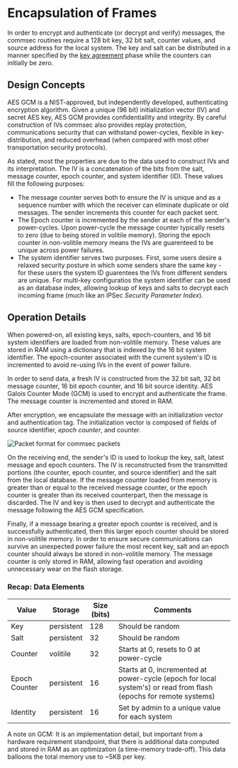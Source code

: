 
# Encapsulation of Frames

In order to encrypt and authenticate (or decrypt and verify) messages, the
commsec routines require a 128 bit key, 32 bit salt, counter values, and source
address for the local system.  The key and salt can be distributed in a manner
specified by the [key agreement](commsec-keyexchange.html) phase while the counters
can initially be zero.

## Design Concepts

AES GCM is a NIST-approved, but independently developed, authenticating
encryption algorithm.  Given a unique (96 bit) initialization vector (IV) and secret
AES key, AES GCM provides confidentiallity and integrity.  By careful
construction of IVs commsec also provides replay protection, communications
security that can withstand power-cycles, flexible in key-distribution, and
reduced overhead (when compared with most other transportation security
protocols).

As stated, most the properties are due to the data used to construct IVs and
its interpretation.  The IV is a concatenation of the bits from the salt,
message counter, epoch counter, and system identifier (ID).  These values fill the
following purposes:

* The message counter serves both to ensure the IV is unique and as a sequence
  number with which the receiver can eliminate duplicate or old messages.  The
  sender increments this counter for each packet sent.
* The Epoch counter is incremented by the sender at each of
  the sender's power-cycles. Upon power-cycle the message counter typically
  resets to zero (due to being stored in volitile memory).  Storing the epoch
  counter in non-volitile memory means the IVs are guarenteed to be unique
  across power failures.
* The system identifier serves two purposes.  First, some users desire a
  relaxed security posture in which some senders share the same key - for
  these users the system ID guarentees the IVs from different senders are
  unique.  For multi-key configuratios the system identifier can be used
  as an database index, allowing lookup of keys and salts to decrypt each
  incoming frame (much like an IPSec _Security Parameter Index_).

## Operation Details

When powered-on, all existing keys, salts, epoch-counters, and 16 bit system
identifiers are loaded from non-volitile memory.  These values are stored in RAM
using a dictionary that is indexed by the 16 bit system identifier.  The
epoch-counter associated with the current system's ID is incremented to
avoid re-using IVs in the event of power failure.

In order to send data, a fresh IV is constructed from the 32 bit salt, 32 bit
message counter, 16 bit epoch counter, and 16 bit source identity.  AES Galois
Counter Mode (GCM) is used to encrypt and authenticate the frame.  The message
counter is incremented and stored in RAM.

After encryption, we encapsulate the message with an initialization
vector and authentication tag.  The initialization vector is composed of fields
of source identifier, _epoch counter_, and counter.

![Packet format for commsec packets](/images/commsec-packet.png)

On the receiving end, the sender's ID is used to lookup the key, salt, latest message
and epoch counters.  The IV is reconstructed from the transmitted
portions (the counter, epoch counter, and source identifier) and the salt from
the local database.  If the message counter loaded from memory is greater than or equal to
the received message counter, or the epoch counter is greater than its received
counterpart, then the message is discarded. The IV and key is then used to
decrypt and authenticate the message following the AES GCM specification.

Finally, if a message bearing a greater epoch counter is received, and is
successfully authenticated, then this larger epoch counter should be stored in
non-volitile memory. In order to ensure secure communications can survive an
unexpected power failure the most recent key, salt and an epoch counter should
always be stored in non-volitile memory.  The message counter is only stored in
RAM, allowing fast operation and avoiding unnecessary wear on the flash storage.

### Recap: Data Elements

| Value         | Storage       | Size (bits)             | Comments
| -----         | -------       | ----------------        | --------
| Key           | persistent    | 128                     | Should be random
| Salt          | persistent    | 32                      | Should be random
| Counter       | volitile      | 32                      | Starts at 0, resets to 0 at power-cycle
| Epoch Counter | persistent    | 16                      | Starts at 0, incremented at power-cycle (epoch for local system's) or read from flash (epochs for remote systems)
| Identity      | persistent    | 16                      | Set by admin to a unique value for each system

A note on GCM: It is an implementation detail, but important from a hardware
requirement standpoint, that there is additional data computed and stored in RAM
as an optimization (a time-memory trade-off).  This data balloons the total
memory use to ~5KB per key.
